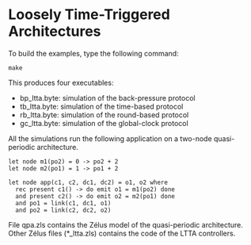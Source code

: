 # Loosely Time-Triggered Architectures

To build the examples, type the following command:

```
make
```

This produces four executables:

- bp_ltta.byte: simulation of the back-pressure protocol
- tb_ltta.byte: simulation of the time-based protocol
- rb_ltta.byte: simulation of the round-based protocol
- gc_ltta.byte: simulation of the global-clock protocol

All the simulations run the following application on a
two-node quasi-periodic architecture.

```
let node m1(po2) = 0 -> po2 + 2
let node m2(po1) = 1 -> po1 + 2

let node app(c1, c2, dc1, dc2) = o1, o2 where
  rec present c1() -> do emit o1 = m1(po2) done
  and present c2() -> do emit o2 = m2(po1) done
  and po1 = link(c1, dc1, o1)
  and po2 = link(c2, dc2, o2)
```

File qpa.zls contains the Zélus model of the quasi-periodic architecture.
Other Zélus files (*_ltta.zls) contains the code of the LTTA controllers.